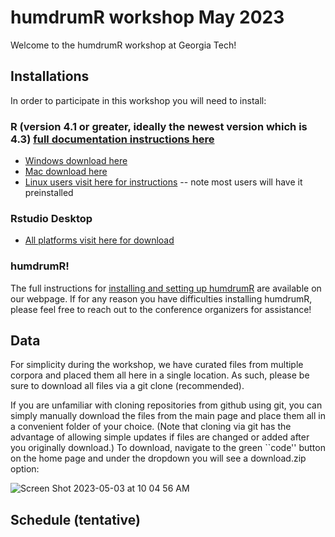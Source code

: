 # humdrumR workshop May 2023
Welcome to the humdrumR workshop at Georgia Tech! 

## Installations
In order to participate in this workshop you will need to install:  

### R (version 4.1 or greater, ideally the newest version which is 4.3) [full documentation instructions here](https://rstudio-education.github.io/hopr/starting.html)
  * [Windows download here](https://cran.r-project.org/bin/windows/base/)  
  * [Mac download here](https://cran.r-project.org/bin/macosx/)  
  * [Linux users visit here for instructions](https://cran.r-project.org/bin/linux/ubuntu/fullREADME.html) -- note most users will have it preinstalled  
  
### Rstudio Desktop 
  * [All platforms visit here for download](https://posit.co/download/rstudio-desktop/)

### humdrumR!
The full instructions for [installing and setting up humdrumR](https://computational-cognitive-musicology-lab.github.io/humdrumR/#installing-humdrum_mathbbr) are available on our webpage. If for any reason you have difficulties installing humdrumR, please feel free to reach out to the conference organizers for assistance! 

## Data
For simplicity during the workshop, we have curated files from multiple corpora and placed them all here in a single location. As such, please be sure to download all files via a git clone (recommended). 

If you are unfamiliar with cloning repositories from github using git, you can simply manually download the files from the main page and place them all in a convenient folder of your choice. (Note that cloning via git has the advantage of allowing simple updates if files are changed or added after you originally download.) To download, navigate to the green ``code'' button on the home page and under the dropdown you will see a download.zip option:




![Screen Shot 2023-05-03 at 10 04 56 AM](https://user-images.githubusercontent.com/7785839/235940247-db7a4205-6767-49a0-bf0e-2ca257fca047.png)

## Schedule (tentative)

